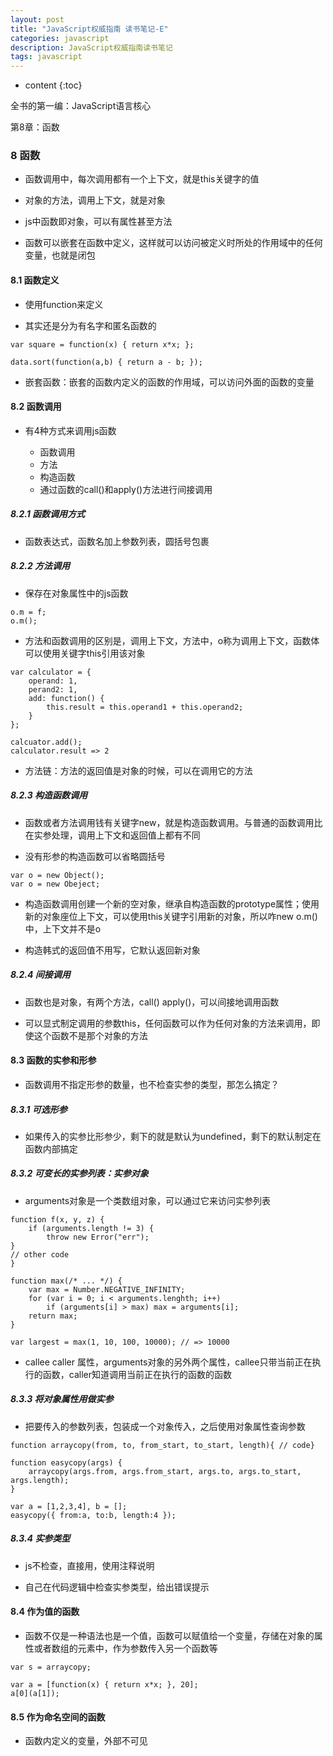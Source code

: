 ```yaml
---
layout: post
title: "JavaScript权威指南 读书笔记-E"
categories: javascript
description: JavaScript权威指南读书笔记
tags: javascript
---
```


* content
{:toc}

全书的第一编：JavaScript语言核心

第8章：函数





### 8 函数

- 函数调用中，每次调用都有一个上下文，就是this关键字的值

- 对象的方法，调用上下文，就是对象

- js中函数即对象，可以有属性甚至方法

- 函数可以嵌套在函数中定义，这样就可以访问被定义时所处的作用域中的任何变量，也就是闭包

#### 8.1 函数定义

- 使用function来定义

- 其实还是分为有名字和匿名函数的

```
var square = function(x) { return x*x; };

data.sort(function(a,b) { return a - b; });
```

- 嵌套函数：嵌套的函数内定义的函数的作用域，可以访问外面的函数的变量

#### 8.2 函数调用

- 有4种方式来调用js函数

	- 函数调用
	- 方法
	- 构造函数
	- 通过函数的call()和apply()方法进行间接调用

##### 8.2.1 函数调用方式

- 函数表达式，函数名加上参数列表，圆括号包裹

##### 8.2.2 方法调用

- 保存在对象属性中的js函数

```
o.m = f;
o.m();
```

- 方法和函数调用的区别是，调用上下文，方法中，o称为调用上下文，函数体可以使用关键字this引用该对象

```
var calculator = {
	operand: 1,
	perand2: 1,
	add: function() {
		this.result = this.operand1 + this.operand2;
	}
};

calcuator.add();
calculator.result => 2
```

- 方法链：方法的返回值是对象的时候，可以在调用它的方法

##### 8.2.3 构造函数调用

- 函数或者方法调用钱有关键字new，就是构造函数调用。与普通的函数调用比在实参处理，调用上下文和返回值上都有不同

- 没有形参的构造函数可以省略圆括号

```
var o = new Object();
var o = new Obeject;
```

- 构造函数调用创建一个新的空对象，继承自构造函数的prototype属性；使用新的对象座位上下文，可以使用this关键字引用新的对象，所以咋new o.m()中，上下文并不是o

- 构造韩式的返回值不用写，它默认返回新对象

##### 8.2.4 间接调用

- 函数也是对象，有两个方法，call() apply()，可以间接地调用函数

- 可以显式制定调用的参数this，任何函数可以作为任何对象的方法来调用，即使这个函数不是那个对象的方法

#### 8.3 函数的实参和形参

- 函数调用不指定形参的数量，也不检查实参的类型，那怎么搞定？

##### 8.3.1 可选形参

- 如果传入的实参比形参少，剩下的就是默认为undefined，剩下的默认制定在函数内部搞定

##### 8.3.2 可变长的实参列表：实参对象

- arguments对象是一个类数组对象，可以通过它来访问实参列表

```
function f(x, y, z) {
	if (arguments.length != 3) {
		throw new Error("err");
}
// other code
}

function max(/* ... */) {
	var max = Number.NEGATIVE_INFINITY;
	for (var i = 0; i < arguments.lenghth; i++)
		if (arguments[i] > max) max = arguments[i];
	return max;
}

var largest = max(1, 10, 100, 10000); // => 10000
```

- callee caller 属性，arguments对象的另外两个属性，callee只带当前正在执行的函数，caller知道调用当前正在执行的函数的函数

##### 8.3.3 将对象属性用做实参

- 把要传入的参数列表，包装成一个对象传入，之后使用对象属性查询参数


```
function arraycopy(from, to, from_start, to_start, length){ // code}

function easycopy(args) {
	arraycopy(args.from, args.from_start, args.to, args.to_start, args.length);
}

var a = [1,2,3,4], b = [];
easycopy({ from:a, to:b, length:4 });
```

##### 8.3.4 实参类型

- js不检查，直接用，使用注释说明

- 自己在代码逻辑中检查实参类型，给出错误提示

#### 8.4 作为值的函数

- 函数不仅是一种语法也是一个值，函数可以赋值给一个变量，存储在对象的属性或者数组的元素中，作为参数传入另一个函数等

```
var s = arraycopy;
```

```
var a = [function(x) { return x*x; }, 20];
a[0](a[1]);
```

#### 8.5 作为命名空间的函数

- 函数内定义的变量，外部不可见










